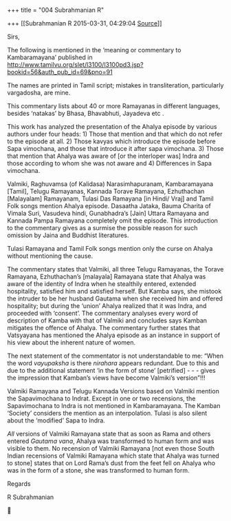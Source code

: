 +++
title = "004 Subrahmanian R"

+++
[[Subrahmanian R	2015-03-31, 04:29:04 [Source](https://groups.google.com/g/samskrita/c/CFPJnD11PCM)]]



Sirs,

  

The following is mentioned in the ‘meaning or commentary to Kambaramayana’ published in <http://www.tamilvu.org/slet/l3100/l3100pd3.jsp?bookid=56&auth_pub_id=69&pno=91>

The names are printed in Tamil script; mistakes in transliteration, particularly vargadosha, are mine.



This commentary lists about 40 or more Ramayanas in different languages, besides ‘natakas’ by Bhasa, Bhavabhuti, Jayadeva etc .



This work has analyzed the presentation of the Ahalya episode by various authors under four heads: 1) Those that mention and that which do not refer to the episode at all. 2) Those kavyas which introduce the episode before Sapa vimochana, and those that introduce it after sapa vimochana. 3) Those that mention that Ahalya was aware of \[or the interloper was\] Indra and those according to whom she was not aware and 4) Differences in Sapa vimochana.



Valmiki, Raghuvamsa (of Kalidasa) Narasimhapuranam, Kambaramayana \[Tamil\], Telugu Ramayanas, Kannada Torave Ramayana, Ezhuthachan \[Malayalam\] Ramayanam, Tulasi Das Ramayana \[in Hindi/ Vraj\] and Tamil Folk songs mention Ahalya episode.  Dasaatha Jataka, Bauma Charita of Vimala Suri, Vasudeva hindi, Gunabhadra’s \[Jain\] Uttara Ramayana and Kannada Pampa Ramayana completely omit the episode. This introduction to the commentary gives as a surmise the possible reason for such omission by Jaina and Buddhist literatures.



Tulasi Ramayana and Tamil Folk songs mention only the curse on Ahalya without mentioning the cause.



The commentary states that Valmiki, all three Telugu Ramayanas, the Torave Ramayana, Ezhuthachan’s \[malayala\] Ramayana state that Ahalya was aware of the identity of Indra when he stealthily entered, extended hospitality, satisfied him and satisfied herself. But Kamba says, she mistook the intruder to be her husband Gautama when she received him and offered hospitality; but during the ‘union’ Ahalya realized that it was Indra, and proceeded with ‘consent’. The commentary analyses every word of description of Kamba with that of Valmiki and concludes says Kamban mitigates the offence of Ahalya. The commentary further states that Vatsyayana has mentioned the Ahalya episode as an instance in support of his view about the inherent nature of women.



The next statement of the commentator is not understandable to me: “When the word *vayupaksha* is there *nirahara* appears redundant. Due to this and due to the additional statement ‘in the form of stone’ \[petrified\] - - - gives the impression that Kamban’s views have become Valmiki’s version”!!!



Valmiki Ramayana and Telugu Kannada Versions based on Valmiki mention the Sapavimochana to Indrat. Except in one or two recensions, the Sapavimochana to Indra is not mentioned in Kambaramayana. The Kamban ‘Society’ considers the mention as an interpolation. Tulasi is also silent about the ‘modified’ Sapa to Indra.



*All* versions of Valmiki Ramayana state that as soon as Rama and others entered *Gautama vana*, Ahalya was transformed to human form and was visible to them. No recension of Valmiki Ramayana \[not even those South Indian recensions of Valmiki Ramayana which state that Ahalya was turned to stone\] states that on Lord Rama’s dust from the feet fell on Ahalya who was in the form of a stone, she was transformed to human form.

  

Regards

R Subrahmanian



